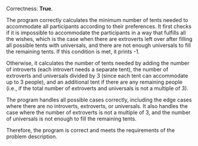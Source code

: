 Correctness: **True**.

The program correctly calculates the minimum number of tents needed to accommodate all participants according to their preferences. It first checks if it is impossible to accommodate the participants in a way that fulfills all the wishes, which is the case when there are extroverts left over after filling all possible tents with universals, and there are not enough universals to fill the remaining tents. If this condition is met, it prints -1.

Otherwise, it calculates the number of tents needed by adding the number of introverts (each introvert needs a separate tent), the number of extroverts and universals divided by 3 (since each tent can accommodate up to 3 people), and an additional tent if there are any remaining people (i.e., if the total number of extroverts and universals is not a multiple of 3).

The program handles all possible cases correctly, including the edge cases where there are no introverts, extroverts, or universals. It also handles the case where the number of extroverts is not a multiple of 3, and the number of universals is not enough to fill the remaining tents.

Therefore, the program is correct and meets the requirements of the problem description.